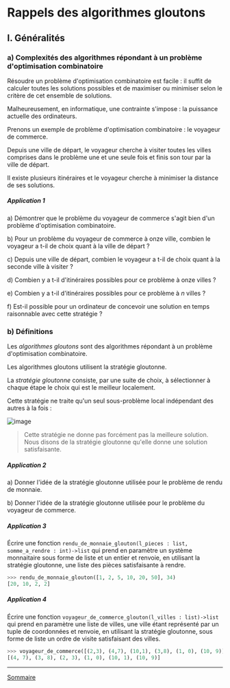 # Rappels des algorithmes gloutons 

## I. Généralités

### a) Complexités des algorithmes répondant à un problème d'optimisation combinatoire

Résoudre un problème d'optimisation combinatoire est facile : il suffit de calculer toutes les solutions possibles et de maximiser ou minimiser selon le critère de cet ensemble de solutions.

Malheureusement, en informatique, une contrainte s'impose : la puissance actuelle des ordinateurs.

Prenons un exemple de problème d'optimisation combinatoire : le voyageur de commerce.

Depuis une ville de départ, le voyageur cherche à visiter toutes les villes comprises dans le problème une et une seule fois et finis son tour par la ville de départ.

Il existe plusieurs itinéraires et le voyageur cherche à minimiser la distance de ses solutions.

##### Application 1

a) Démontrer que le problème du voyageur de commerce s'agit bien d'un problème d'optimisation combinatoire.

b) Pour un problème du voyageur de commerce à onze ville, combien le voyageur a t-il de choix quant à la ville de départ ? 

c) Depuis une ville de départ, combien le voyageur a t-il de choix quant à la seconde ville à visiter ?

d) Combien y a t-il d'itinéraires possibles pour ce problème à onze villes ?

e) Combien y a t-il d'itinéraires possibles pour ce problème à $n$ villes ?

f) Est-il possible pour un ordinateur de concevoir une solution en temps raisonnable avec cette stratégie ?

### b) Définitions

Les *algorithmes gloutons* sont des algorithmes répondant à un problème d'optimisation combinatoire.

Les algorithmes gloutons utilisent la stratégie gloutonne.

La *stratégie gloutonne* consiste, par une suite de choix, à sélectionner à chaque étape le choix qui est le meilleur localement.

Cette stratégie ne traite qu'un seul sous-problème local indépendant des autres à la fois :

![image](./../../première/Algorithmes_gloutons/img/strategie_gloutonne.png)

> Cette stratégie ne donne pas forcément pas la meilleure solution. Nous disons de la stratégie gloutonne qu'elle donne une solution satisfaisante.

##### Application 2

a) Donner l'idée de la stratégie gloutonne utilisée pour le problème de rendu de monnaie.

b) Donner l'idée de la stratégie gloutonne utilisée pour le problème du voyageur de commerce.

##### Application 3

Écrire une fonction `rendu_de_monnaie_glouton(l_pieces : list, somme_a_rendre : int)->list` qui prend en paramètre un système monnaitaire sous forme de liste et un entier et renvoie, en utilisant la stratégie gloutonne, une liste des pièces satisfaisante à rendre.

```python
>>> rendu_de_monnaie_glouton([1, 2, 5, 10, 20, 50], 34)
[20, 10, 2, 2]
```

##### Application 4

Écrire une fonction `voyageur_de_commerce_glouton(l_villes : list)->list` qui prend en paramètre une liste de villes, une ville étant représenté par un tuple de coordonnées et renvoie, en utilisant la stratégie gloutonne, sous forme de liste un ordre de visite satisfaisant des villes.

```python
>>> voyageur_de_commerce([(2,3), (4,7), (10,1), (3,8), (1, 0), (10, 9)])
[(4, 7), (3, 8), (2, 3), (1, 0), (10, 1), (10, 9)]
```

_________________

[Sommaire](./../README.md)